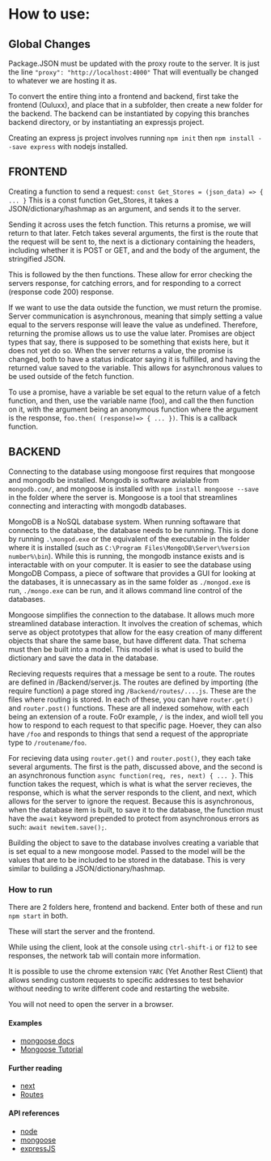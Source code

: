 # How to use: 

## Global Changes

Package.JSON must be updated with the proxy route to the server. It is just the line 
`"proxy": "http://localhost:4000"`
That will eventually be changed to whatever we are hosting it as. 

To convert the entire thing into a frontend and backend, first take the frontend (Ouluxx), and place that in a subfolder, then create a new folder for the backend. The backend can be instantiated by copying this branches backend directory, or by instantiating an expressjs project. 

Creating an express js project involves running `npm init` then `npm install --save express` with nodejs installed. 

## FRONTEND

Creating a function to send a request: 
	`const Get_Stores = (json_data) => { ... }`
This is a const function Get_Stores, it takes a JSON/dictionary/hashmap as an argument, and sends it to the server. 

Sending it across uses the fetch function. This returns a promise, we will return to that later. Fetch takes several arguments, the first is the route that the request will be sent to, the next is a dictionary containing the headers, including whether it is POST or GET, and and the body of the argument, the stringified JSON. 

This is followed by the then functions. These allow for error checking the servers response, for catching errors, and for responding to a correct (response code 200) response. 

If we want to use the data outside the function, we must return the promise. Server communication is asynchronous, meaning that simply setting a value equal to the servers response will leave the value as undefined. Therefore, returning the promise allows us to use the value later. Promises are object types that say, there is supposed to be something that exists here, but it does not yet do so. When the server returns a value, the promise is changed, both to have a status indicator saying it is fulfilled, and having the returned value saved to the variable. This allows for asynchronous values to be used outside of the fetch function. 

To use a promise, have a variable be set equal to the return value of a fetch function, and then, use the variable name (foo), and call the then function on it, with the argument being an anonymous function where the argument is the response, `foo.then( (response)=> { ... })`. This is a callback function. 

## BACKEND

Connecting to the database using mongoose first requires that mongoose and mongodb be installed. Mongodb is software avialable from `mongodb.com/`, and mongoose is installed with `npm install mongoose --save` in the folder where the server is. Mongoose is a tool that streamlines connecting and interacting with mongodb databases. 

MongoDB is a NoSQL database system. When running softaware that connects to the database, the database needs to be runnning. This is done by running `.\mongod.exe` or the equivalent of the executable in the folder where it is installed (such as `C:\Program Files\MongoDB\Server\%version number%\bin`). While this is running, the mongodb instance exists and is interactable with on your computer. It is easier to see the database using MongoDB Compass, a piece of software that provides a GUI for looking at the databases, it is unnecassary as in the same folder as `./mongod.exe` is run, `./mongo.exe` can be run, and it allows command line control of the databases. 

Mongoose simplifies the connection to the database. It allows much more streamlined database interaction. It involves the creation of schemas, which serve as object prototypes that allow for the easy creation of many different objects that share the same base, but have different data. That schema must then be built into a model. This model is what is used to build the dictionary and save the data in the database.   

Recieving requests requires that a message be sent to a route. The routes are defined in /Backend/server.js. The routes are defined by importing (the require function) a page stored ing `/Backend/routes/....js`. These are the files where routing is stored. In each of these, you can have `router.get()` and `router.post()` functions. These are all indexed somehow, with each being an extension of a route. Fo0r example, `/` is the index, and wioll tell you how to respond to each request to that specific page. Hoever, they can also have `/foo` and responds to things that send a request of the appropriate type to `/routename/foo`. 

For recieving data using `router.get()` and `router.post()`, they each take several arguments. The first is the path, discussed above, and the second is an asynchronous function `async function(req, res, next) { ... }`. This function takes the request, which is what is what the server recieves, the response, which is what the server responds to the client, and next, which allows for the server to ignore the request. Because this is asynchronous, when the database item is built, to save it to the database, the function must have the `await` keyword prepended to protect from asynchronous errors as such: `await newitem.save();`. 

Building the object to save to the database involves creating a variable that is set equal to a new mongoose model. Passed to the model will be the values that are to be included to be stored in the database. This is very similar to building a JSON/dictionary/hashmap. 

### How to run

There are 2 folders here, frontend and backend. Enter both of these and run `npm start` in both. 

These will start the server and the frontend. 

While using the client, look at the console using `ctrl-shift-i` or `f12` to see responses, the network tab will contain more information. 

It is possible to use the chrome extension `YARC` (Yet Another Rest Client) that allows sending custom requests to specific addresses to test behavior without needing to write different code and restarting the website. 

You will not need to open the server in a browser. 

#### Examples
- [mongoose docs](https://mongoosejs.com/docs/guide.html)
- [Mongoose Tutorial](https://zellwk.com/blog/local-mongodb/)

#### Further reading
- [next](https://stackoverflow.com/questions/13133071/express-next-function-what-is-it-really-for)
- [Routes](https://medium.com/swlh/full-stack-app-with-react-and-node-express-b62e45aa33c7)

#### API references
- [node](nodejs.org/en/)
- [mongoose](mongoosejs.com/docs/)
- [expressJS](https://expressjs.com/)